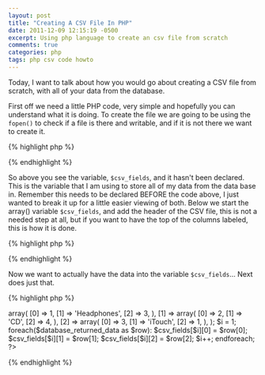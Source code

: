 ```yaml
---
layout: post
title: "Creating A CSV File In PHP"
date: 2011-12-09 12:15:19 -0500
excerpt: Using php language to create an csv file from scratch
comments: true
categories: php
tags: php csv code howto
---
```

Today, I want to talk about how you would go about creating a CSV file from scratch, with all of your data from the database.  

First off we need a little PHP code, very simple and hopefully you can understand what it is doing. To create the file we are going to be using the `fopen()` to check if a file is there and writable, and if it is not there we want to create it.  

{% highlight php %}
<?php
  // create CSV file
  $csv_folder = BASEURLHERE . '/csv';
  $filename = "sales";
  $CSVFileName = $csv_folder . '/' . $filename . '.csv';
  $FileHandle = fopen($CSVFileName, 'w') or die("can't open file");
  fclose($FileHandle);
  $fp = fopen($CSVFileName, 'w');
  foreach ($csv_fields as $fields) {
    fputcsv($fp, $fields);
  }
  fclose($fp);
?>
{% endhighlight %}

So above you see the variable, `$csv_fields`, and it hasn't been declared. This is the variable that I am using to store all of my data from the data base in. Remember this needs to be declared BEFORE the code above, I just wanted to break it up for a little easier viewing of both. Below we start the array() variable `$csv_fields`, and add the header of the CSV file, this is not a needed step at all, but if you want to have the top of the columns labeled, this is how it is done.  

{% highlight php %}
<?php
  $csv_fields = array();
  // add header of fields
  // this step is optional (more for client view)
  $csv_fields[0] = array();
  $csv_fields[0][] = 'Product ID';
  $csv_fields[0][] = 'Product Name';
  $csv_fields[0][] = 'Category';
?>
{% endhighlight %}

Now we want to actually have the data into the variable `$csv_fields`... Next does just that.  

{% highlight php %}
<?php
  $database_returned_data = YOUR QUERY;

  // your data should be like this
  $database_returned_data = array(
    [0] => array(
      [0] => 1,
      [1] => 'Headphones',
      [2] => 3,
    ),
    [1] => array(
      [0] => 2,
      [1] => 'CD',
      [2] => 4,
    ),
    [2] => array(
      [0] => 3,
      [1] => 'iTouch',
      [2] => 1,
    ),
  );

  $i = 1;
  foreach($database_returned_data as $row):
    $csv_fields[$i][0] = $row[0];  
    $csv_fields[$i][1] = $row[1];
    $csv_fields[$i][2] = $row[2];  
    $i++;
  endforeach;
?>
{% endhighlight %}
